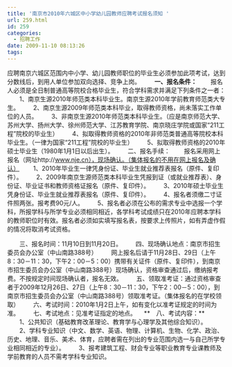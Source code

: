 ```yaml
---
title: '南京市2010年六城区中小学幼儿园教师应聘考试报名须知 '
url: 259.html
id: 259
categories:
  - 招聘工作
date: 2009-11-10 08:13:26
tags:
---
```


应聘南京六城区范围内中小学、幼儿园教师职位的毕业生必须参加此项考试，达到分数线后，到用人单位参加双向选择、竞争上岗。 　　**一、报名条件：** 　　报名人必须是全日制普通高等院校合格毕业生，符合学科需求并满足下列条件之一者： 　　1、南京生源2010年师范类本科毕业生。南京生源2010年学前教育师范类大专生。 　　2、南京生源2009年师范类本科毕业，取得教师资格，尚未落实工作单位的人员。 　　3、非南京生源2010年师范类本科毕业生。（应是南京师范大学、苏州大学、扬州大学、徐州师范大学、江苏教育学院、南京晓庄学院或国家“211工程”院校的毕业生） 　　4、拟取得教师资格的2010年非师范类普通高等院校本科毕业生。（一律为国家“211工程”院校的毕业生） 　　5、拟取得教师资格的2010年硕士毕业生（1980年1月1日以后出生）。 　　二、报名手续： 　　报名采用网上报名（网址http://www.nje.cn），现场确认。（集体报名的不用在网上报名及确认） 　　1、2010年毕业生一律凭身份证、毕业生就业推荐表报名（原件、复印件）。 　　2、2009年南京生源师范类本科毕业生凭报到证（或就业推荐表）、身份证、毕业证书和教师资格证报名（原件、复印件）。 　　3、2010年硕士毕业生凭身份证、毕业生就业推荐表报名（原件、复印件）。 　　4、报名者须缴二寸证件照两张。报考费90元/人。 　　5、报名者必须在公布的需求专业中选报一个学科，所报学科与所学专业必须相同相近，各学科考试成绩只在2010年应聘本学科的教师职位时有效。报名者必须如实填写报名表，按要求上传照片，如有弄虚作假的情况将取消考试资格。  
  
　　三、报名时间：11月10日到11月20日。 　　四、现场确认地点：南京市招生委员会办公室（中山南路388号） 　　网上报名后请于11月28日、29日（上午8：30－11：30，下午2：00－5：00）携带有关证件（原件、复印件），到南京市招生委员会办公室（中山南路388号）现场确认，资格审查通过后，缴纳报考费。不按规定时间现场确认者，报名无效。 　　五、领取准考证：通过资格审查者于2009年12月26日、27日（上午8：30－11：30，下午2：00－5：00），到南京市招生委员会办公室（中山南路388号）领取准考证。（集体报名的在学校领取） 　　六、考试时间：2010年1月2日上午，如有变化以准考证规定的时间为准。 　　七、考试地点：见准考证指定的地点。 　**　八、考试内容：** 　　1、公共知识（基础教育改革理论、教育学与心理学及其他综合知识）。 　　2、学科专业知识（中文、数学、英语、物理、计算机、生物、化学、政治、历史、地理、音乐、美术、体育，应聘者需在列出的专业范围内选一与自己所学专业相同相近的专业）。 　　3、报考建筑工程、财会专业等职业教育专业课教师及学前教育的人员不需考学科专业知识。